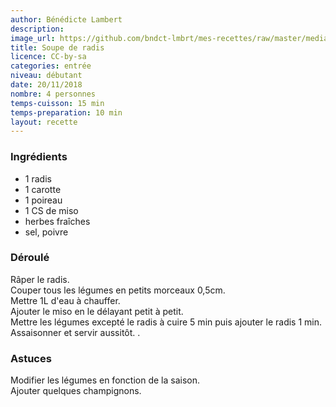 ```yaml
---
author: Bénédicte Lambert
description: 
image_url: https://github.com/bndct-lmbrt/mes-recettes/raw/master/medias/soupe-radis.jpg
title: Soupe de radis
licence: CC-by-sa
categories: entrée
niveau: débutant
date: 20/11/2018
nombre: 4 personnes
temps-cuisson: 15 min
temps-preparation: 10 min
layout: recette
---
```



### Ingrédients  

* 1 radis
* 1 carotte
* 1 poireau
* 1 CS de miso
* herbes fraîches
* sel, poivre


### Déroulé  

Râper le radis.  
Couper tous les légumes en petits morceaux 0,5cm.   
Mettre 1L d'eau à chauffer.  
Ajouter le miso en le délayant petit à petit.  
Mettre les légumes excepté le radis à cuire 5 min puis ajouter le radis 1 min.  
Assaisonner et servir aussitôt.
.

### Astuces

Modifier les légumes en fonction de la saison.  
Ajouter quelques champignons.  

